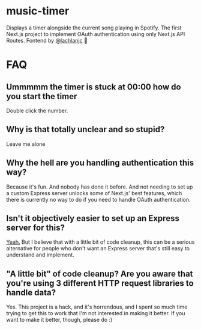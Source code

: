 # music-timer
Displays a timer alongside the current song playing in Spotify. The first Next.js project to implement OAuth authentication using only Next.js API Routes. Fontend by [@lachlanjc](https://github.com/lachlanjc) 💖

# FAQ
## Ummmmm the timer is stuck at 00:00 how do you start the timer
Double click the number.

## Why is that totally unclear and so stupid?
Leave me alone

## Why the hell are you handling authentication this way?
Because it's fun. And nobody has done it before. And not needing to set up a custom Express server unlocks some of Next.js' best features, which there is currently no way to do if you need to handle OAuth authentication.

## Isn't it objectively easier to set up an Express server for this?
[Yeah.](https://github.com/tmb/seethemusic/blob/master/server.js) But I believe that with a little bit of code cleanup, this can be a serious alternative for people who don't want an Express server that's still easy to understand and implement.

## "A little bit" of code cleanup? Are you aware that you're using 3 different HTTP request libraries to handle data?
Yes. This project is a hack, and it's horrendous, and I spent so much time trying to get this to work that I'm not interested in making it better. If you want to make it better, though, please do :)

